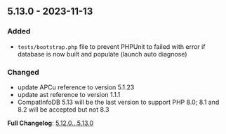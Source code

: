 
## 5.13.0 - 2023-11-13

### Added

- `tests/bootstrap.php` file to prevent PHPUnit to failed with error if database is now built and populate (launch auto diagnose)

### Changed

- update APCu reference to version 5.1.23
- update ast reference to version 1.1.1
- CompatInfoDB 5.13 will be the last version to support PHP 8.0; 8.1 and 8.2 will be accepted but not 8.3

**Full Changelog**: [5.12.0...5.13.0](https://github.com/llaville/php-compatinfo-db/compare/5.12.0...5.13.0)
